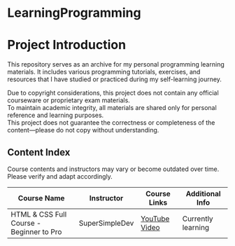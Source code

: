 # LearningProgramming
# Project Introduction

This repository serves as an archive for my personal programming learning materials. It includes various programming tutorials, exercises, and resources that I have studied or practiced during my self-learning journey.

Due to copyright considerations, this project does not contain any official courseware or proprietary exam materials.  
To maintain academic integrity, all materials are shared only for personal reference and learning purposes.  
This project does not guarantee the correctness or completeness of the content—please do not copy without understanding.

## Content Index

Course contents and instructors may vary or become outdated over time. Please verify and adapt accordingly.

| Course Name                          | Instructor       | Course Links                                                       | Additional Info              |
|-------------------------------------|------------------|---------------------------------------------------------------------|------------------------------|
| HTML & CSS Full Course - Beginner to Pro | SuperSimpleDev   | [YouTube Video](https://www.youtube.com/watch?v=G3e-cpL7ofc)        | Currently learning           |
